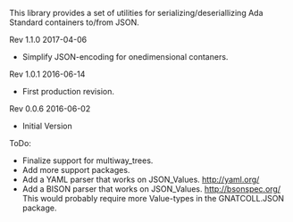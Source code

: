 This library provides a set of utilities for serializing/deseriallizing
Ada Standard containers to/from JSON.

Rev 1.1.0 2017-04-06
 * Simplify JSON-encoding for onedimensional contaners.

Rev 1.0.1 2016-06-14
 * First production revision.

Rev 0.0.6 2016-06-02
 * Initial Version


ToDo:
 * Finalize support for multiway_trees.
 * Add more support packages.
 * Add a YAML parser that works on JSON_Values.
     http://yaml.org/
 * Add a BISON parser that works on JSON_Values.
    http://bsonspec.org/
    This would probably require more Value-types in the GNATCOLL.JSON package.
